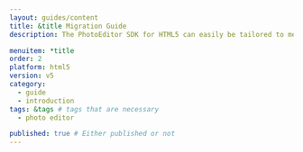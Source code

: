 ```yaml
---
layout: guides/content
title: &title Migration Guide
description: The PhotoEditor SDK for HTML5 can easily be tailored to meet your business needs. Learn how to swiftly create the editor your use-case requires.

menuitem: *title
order: 2
platform: html5
version: v5
category:
  - guide
  - introduction
tags: &tags # tags that are necessary
  - photo editor

published: true # Either published or not
---
```

